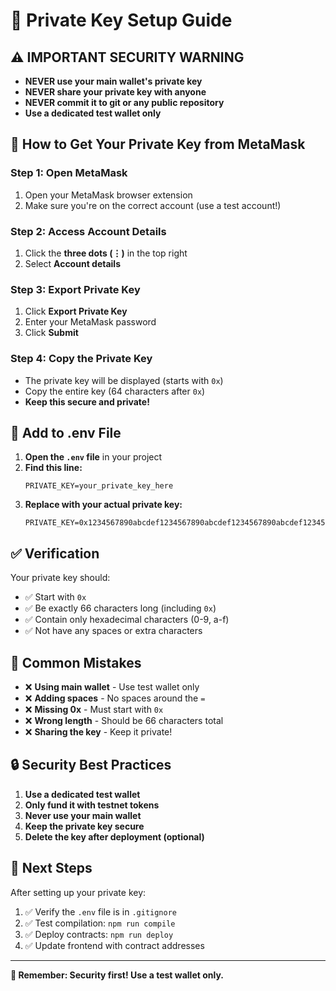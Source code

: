 # 🔑 Private Key Setup Guide

## ⚠️ **IMPORTANT SECURITY WARNING**

- **NEVER use your main wallet's private key**
- **NEVER share your private key with anyone**
- **NEVER commit it to git or any public repository**
- **Use a dedicated test wallet only**

## 📱 **How to Get Your Private Key from MetaMask**

### **Step 1: Open MetaMask**
1. Open your MetaMask browser extension
2. Make sure you're on the correct account (use a test account!)

### **Step 2: Access Account Details**
1. Click the **three dots (⋮)** in the top right
2. Select **Account details**

### **Step 3: Export Private Key**
1. Click **Export Private Key**
2. Enter your MetaMask password
3. Click **Submit**

### **Step 4: Copy the Private Key**
- The private key will be displayed (starts with `0x`)
- Copy the entire key (64 characters after `0x`)
- **Keep this secure and private!**

## 🔧 **Add to .env File**

1. **Open the `.env` file** in your project
2. **Find this line:**
   ```env
   PRIVATE_KEY=your_private_key_here
   ```
3. **Replace with your actual private key:**
   ```env
   PRIVATE_KEY=0x1234567890abcdef1234567890abcdef1234567890abcdef1234567890abcdef
   ```

## ✅ **Verification**

Your private key should:
- ✅ Start with `0x`
- ✅ Be exactly 66 characters long (including `0x`)
- ✅ Contain only hexadecimal characters (0-9, a-f)
- ✅ Not have any spaces or extra characters

## 🚨 **Common Mistakes**

- ❌ **Using main wallet** - Use test wallet only
- ❌ **Adding spaces** - No spaces around the `=`
- ❌ **Missing 0x** - Must start with `0x`
- ❌ **Wrong length** - Should be 66 characters total
- ❌ **Sharing the key** - Keep it private!

## 🔒 **Security Best Practices**

1. **Use a dedicated test wallet**
2. **Only fund it with testnet tokens**
3. **Never use your main wallet**
4. **Keep the private key secure**
5. **Delete the key after deployment (optional)**

## 🎯 **Next Steps**

After setting up your private key:
1. ✅ Verify the `.env` file is in `.gitignore`
2. ✅ Test compilation: `npm run compile`
3. ✅ Deploy contracts: `npm run deploy`
4. ✅ Update frontend with contract addresses

---

**🔐 Remember: Security first! Use a test wallet only.** 